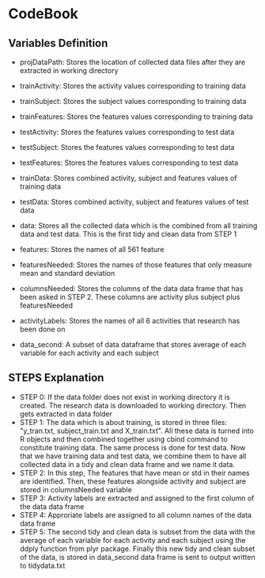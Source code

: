 # CodeBook

## Variables Definition 
 
* projDataPath: Stores the location of collected data files after they are extracted in working directory

* trainActivity: Stores the activity values corresponding to training data 
* trainSubject: Stores the subject values corresponding to training data
* trainFeatures: Stores the features values corresponding to training data

* testActivity: Stores the features values corresponding to test data
* testSubject: Stores the features values corresponding to test data
* testFeatures: Stores the features values corresponding to test data

* trainData: Stores combined activity, subject and features values of training data
* testData: Stores combined activity, subject and features values of test data

* data: Stores all the collected data which is the combined from all training data and test data. This is the first tidy and clean data from STEP 1 

* features: Stores the names of all 561 feature
* featuresNeeded: Stores the names of those features that only measure mean and standard deviation 
* columnsNeeded: Stores the columns of the data data frame that has been asked in STEP 2. These columns are activity plus subject plus featuresNeeded
* activityLabels: Stores the names of all 6 activities that research has been done on

* data_second: A subset of data dataframe that stores average of each variable for each activity and each subject 


## STEPS Explanation

* STEP 0: If the data folder does not exist in working directory it is created. The research data is downloaded to working directory. Then gets extracted in data folder
* STEP 1: The data which is about training, is stored in three files: "y_tran.txt, subject_train.txt and X_train.txt". All these data is turned into R objects and then combined together using cbind command to constitute training data. The same process is done for test data. Now that we have training data and test data, we combine them to have all collected data in a tidy and clean data frame and we name it data.   
* STEP 2: In this step, The features that have mean or std in their names are identified. Then, these features alongside activity and subject are stored in columnsNeeded variable
* STEP 3: Activity labels are extracted and assigned to the first column of the data data frame  
* STEP 4: Approriate labels are assigned to all column names of the data data frame  
* STEP 5: The second tidy and clean data is subset from the data with the average of each variable for each activity and each subject using the ddply function from plyr package. Finally this new tidy and clean subset of the data, is stored in data_second data frame is sent to output written to tidydata.txt  

